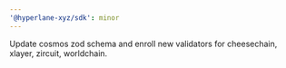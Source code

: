 ```yaml
---
'@hyperlane-xyz/sdk': minor
---
```


Update cosmos zod schema and enroll new validators for cheesechain, xlayer, zircuit, worldchain.
